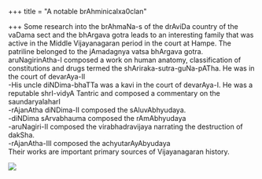 +++
title = "A notable brAhminicalxa0clan"

+++
Some research into the brAhmaNa-s of the drAviDa country of the vaDama
sect and the bhArgava gotra leads to an interesting family that was
active in the Middle Vijayanagaran period in the court at Hampe. The
patriline belonged to the jAmadagnya vatsa bhArgava gotra.  
aruNagirinAtha-I composed a work on human anatomy, classification of
constitutions and drugs termed the shAriraka-sutra-guNa-pATha. He was in
the court of devarAya-II  
\-His uncle diNDima-bhaTTa was a kavi in the court of devarAya-I. He was
a reputable shrI-vidyA Tantric and composed a commentary on the
saundaryalaharI  
\-rAjanAtha diNDima-II composed the sAluvAbhyudaya.  
\-diNDima sArvabhauma composed the rAmAbhyudaya  
\-aruNagiri-II composed the virabhadravijaya narrating the destruction
of dakSha.  
\-rAjanAtha-III composed the achyutarAyAbyudaya  
Their works are important primary sources of Vijayanagaran history.

![](https://manasataramgini.files.wordpress.com/2008/06/dindima.png?w=281&h=300)
